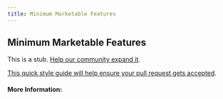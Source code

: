 ```yaml
---
title: Minimum Marketable Features
---
```


## Minimum Marketable Features

This is a stub. [Help our community expand it](https://github.com/freeCodeCamp/guide-articles/tree/master/articles/Agile/Minimum-Marketable-Features/index.md).

[This quick style guide will help ensure your pull request gets accepted](https://github.com/freeCodeCamp/guide-articles/blob/master/README.md).

<!-- The article goes here, in GitHub-flavored Markdown. Feel free to add YouTube videos, images, and CodePen/JSBin embeds  -->

#### More Information:
<!-- Please add any articles you think might be helpful to read before writing the article -->


